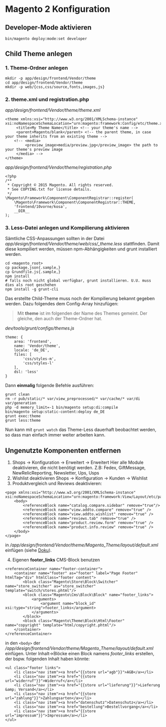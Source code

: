 # Magento 2 Konfiguration

## Developer-Mode aktivieren

    bin/magento deploy:mode:set developer

## Child Theme anlegen

### 1. Theme-Ordner anlegen

```
mkdir -p app/design/frontend/Vendor/theme
cd app/design/frontend/Vendor/theme
mkdir -p web/{css,css/source,fonts,images,js}
```

### 2. theme.xml und registration.php

*app/design/frontend/Vendor/theme/theme.xml*
```
<theme xmlns:xsi="http://www.w3.org/2001/XMLSchema-instance" xsi:noNamespaceSchemaLocation="urn:magento:framework:Config/etc/theme.xsd">
     <title>My Theme Name</title> <!-- your theme's name -->
     <parent>Magento/blank</parent> <!-- the parent theme, in case your theme inherits from an existing theme -->
    <!-- <media>
         <preview_image>media/preview.jpg</preview_image> the path to your theme's preview image
     </media> -->
</theme>
```
*app/design/frontend/Vendor/theme/registration.php*
```
<?php
/**
 * Copyright © 2015 Magento. All rights reserved.
 * See COPYING.txt for license details.
 */
\Magento\Framework\Component\ComponentRegistrar::register(
    \Magento\Framework\Component\ComponentRegistrar::THEME,
    'frontend/10vorne/kosa',
    __DIR__
);
```

### 3. Less-Datei anlegen und Kompilierung aktivieren

Sämtliche CSS-Anpassungen sollten in der Datei *app/design/frontend/Vendor/theme/web/css/_theme.less* stattfinden. Damit diese kompiliert werden, müssen npm-Abhängigkeiten und grunt installiert werden.

```
cd <magento_root>
cp package.json{.sample,}
cp Grundfile.js{.sample,}
npm install
# falls noch nicht global verfügbar, grunt installieren. U.U. muss dies als root geschehen
npm install -g grunt-cli
```

Das erstellte Child-Theme muss noch der Kompilierung bekannt gegeben werden. Dazu folgendes dem Config-Array hinzufügen:

> Mit **theme** ist im folgenden der Name des Themes gemeint. Der gleiche, den auch der Theme-Ordner hat.

*dev/tools/grunt/configs/themes.js*
```
theme: {
    area: 'frontend',
    name: 'Vendor/theme',
    locale: 'de_DE',
    files: [
        'css/styles-m',
        'css/styles-l'
    ],
    dsl: 'less'
}
```

Dann **einmalig** folgende Befehle ausführen:

```
grunt clean
rm -r pub/static/* var/view_preprocessed/* var/cache/* var/di var/generation
php -d memory_limit=-1 bin/magento setup:di:compile
bin/magento setup:static-content:deploy de_DE
grunt exec:theme
grunt less:theme
```

Nun kann mit `grunt watch` das Theme-Less dauerhaft beobachtet werden, so dass man einfach immer weiter arbeiten kann.

## Ungenutzte Komponenten entfernen

1. Shops -> Konfiguration -> Erweitert -> Erweitert
    Hier alle Module deaktivieren, die nicht benötigt werden. Z.B: Fedex, GiftMessage, NewRelicReporting, Newsletter, Ups, Usps
2. Wishlist deaktivieren
    Shops -> Konfiguration -> Kunden -> Wishlist
3. Produktvergleich und Reviews deaktivieren:

```
<page xmlns:xsi="http://www.w3.org/2001/XMLSchema-instance" xsi:noNamespaceSchemaLocation="urn:magento:framework:View/Layout/etc/page_configuration.xsd">
    <body>
        <referenceBlock name="catalog.compare.sidebar" remove="true"/>
        <referenceBlock name="view.addto.compare" remove="true" />
        <referenceBlock name="view.addto.wishlist" remove="true" />
        <referenceBlock name="reviews.tab" remove="true" />
        <referenceBlock name="product.review.form" remove="true" />
        <referenceBlock name="product.info.review" remove="true" />
    </body>
</page>
```
  in */app/design/frontend/Vendor/theme/Magento_Theme/layout/default.xml* einfügen (siehe [Doku](http://devdocs.magento.com/guides/v2.0/frontend-dev-guide/layouts/xml-manage.html#layout_markup_remove_elements)).

4. Eigenen **footer_links** CMS-Block benutzen

```
<referenceContainer name="footer-container">
    <container name="footer" as="footer" label="Page Footer" htmlTag="div" htmlClass="footer content">
        <block class="Magento\Store\Block\Switcher" name="store_switcher" as="store_switcher" template="switch/stores.phtml"/>
        <block class="Magento\Cms\Block\Block" name="footer_links">
            <arguments>
                <argument name="block_id" xsi:type="string">footer_links</argument>
            </arguments>
        </block>
        <block class="Magento\Theme\Block\Html\Footer" name="copyright" template="html/copyright.phtml"/>
    </container>
</referenceContainer>
```

  in den `<body>` der */app/design/frontend/Vendor/theme/Magento_Theme/layout/default.xml* einfügen. Unter Inhalt->Blöcke einen Block namens *footer_links* erstellen, der bspw. folgenden Inhalt haben könnte:
  
```
<ul class="footer links">
    <li class="nav item"><a href="{{store url="agb"}}">AGB</a></li>
    <li class="nav item"><a href="{{store url="widerruf"}}">Widerruf</a></li>
    <li class="nav item"><a href="{{store url="lieferung"}}">Lieferung &amp; Versand</a></li>
    <li class="nav item"><a href="{{store url="zahlung"}}">Zahlungsarten</a></li>
    <li class="nav item"><a href="datenschutz">Datenschutz</a></li>
    <li class="nav item"><a href="bestellung">Bestellvorgang</a></li>
    <li class="nav item"><a href="{{store url="impressum"}}">Impressum</a></li>
</ul>
```